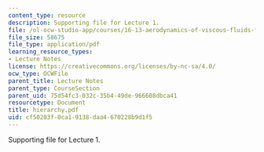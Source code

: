 ```yaml
---
content_type: resource
description: Supporting file for Lecture 1.
file: /ol-ocw-studio-app/courses/16-13-aerodynamics-of-viscous-fluids-fall-2003/cf50283f0ca19138daa4670228b9d1f5_hierarchy.pdf
file_size: 58675
file_type: application/pdf
learning_resource_types:
- Lecture Notes
license: https://creativecommons.org/licenses/by-nc-sa/4.0/
ocw_type: OCWFile
parent_title: Lecture Notes
parent_type: CourseSection
parent_uid: 75d54fc3-032c-35b4-49de-966608dbca41
resourcetype: Document
title: hierarchy.pdf
uid: cf50283f-0ca1-9138-daa4-670228b9d1f5
---
```

Supporting file for Lecture 1.